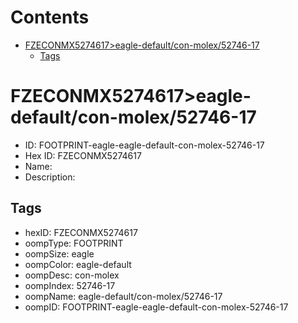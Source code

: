 



Contents
========

* [FZECONMX5274617>eagle-default/con-molex/52746-17](#fzeconmx5274617eagle-defaultcon-molex52746-17)
	* [Tags](#tags)

# FZECONMX5274617>eagle-default/con-molex/52746-17

- ID: FOOTPRINT-eagle-eagle-default-con-molex-52746-17
- Hex ID: FZECONMX5274617
- Name: 
- Description: 

## Tags

- hexID: FZECONMX5274617
- oompType: FOOTPRINT
- oompSize: eagle
- oompColor: eagle-default
- oompDesc: con-molex
- oompIndex: 52746-17
- oompName: eagle-default/con-molex/52746-17
- oompID: FOOTPRINT-eagle-eagle-default-con-molex-52746-17
